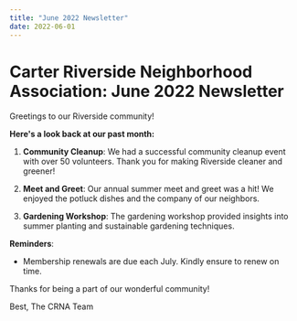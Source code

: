```yaml
---
title: "June 2022 Newsletter"
date: 2022-06-01
---
```


# Carter Riverside Neighborhood Association: June 2022 Newsletter

Greetings to our Riverside community!

**Here's a look back at our past month:**

1. **Community Cleanup**: We had a successful community cleanup event with over 50 volunteers. Thank you for making Riverside cleaner and greener!

2. **Meet and Greet**: Our annual summer meet and greet was a hit! We enjoyed the potluck dishes and the company of our neighbors.

3. **Gardening Workshop**: The gardening workshop provided insights into summer planting and sustainable gardening techniques.

**Reminders**:

- Membership renewals are due each July. Kindly ensure to renew on time.

Thanks for being a part of our wonderful community!

Best,
The CRNA Team
